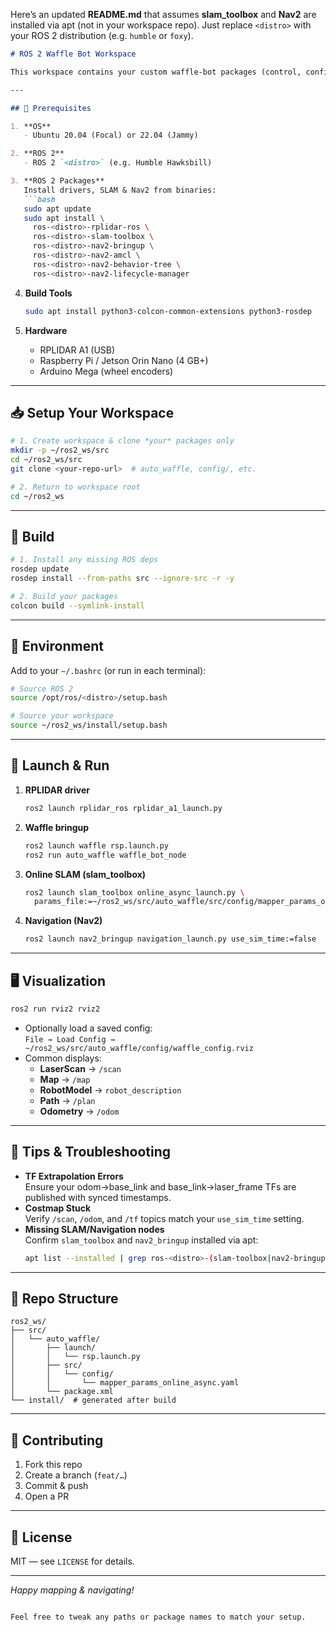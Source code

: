 Here’s an updated **README.md** that assumes **slam_toolbox** and **Nav2** are installed via apt (not in your workspace repo). Just replace `<distro>` with your ROS 2 distribution (e.g. `humble` or `foxy`).

```markdown
# ROS 2 Waffle Bot Workspace

This workspace contains your custom waffle-bot packages (control, config, launch, etc.) and hooks into RPLIDAR, SLAM (slam_toolbox) and Nav2 for full autonomous navigation.

---

## 🔧 Prerequisites

1. **OS**  
   - Ubuntu 20.04 (Focal) or 22.04 (Jammy)

2. **ROS 2**  
   - ROS 2 `<distro>` (e.g. Humble Hawksbill)

3. **ROS 2 Packages**  
   Install drivers, SLAM & Nav2 from binaries:
   ```bash
   sudo apt update
   sudo apt install \
     ros-<distro>-rplidar-ros \
     ros-<distro>-slam-toolbox \
     ros-<distro>-nav2-bringup \
     ros-<distro>-nav2-amcl \
     ros-<distro>-nav2-behavior-tree \
     ros-<distro>-nav2-lifecycle-manager
   ```

4. **Build Tools**  
   ```bash
   sudo apt install python3-colcon-common-extensions python3-rosdep
   ```

5. **Hardware**  
   - RPLIDAR A1 (USB)  
   - Raspberry Pi / Jetson Orin Nano (4 GB+)  
   - Arduino Mega (wheel encoders)

---

## 📥 Setup Your Workspace

```bash
# 1. Create workspace & clone *your* packages only
mkdir -p ~/ros2_ws/src
cd ~/ros2_ws/src
git clone <your-repo-url>  # auto_waffle, config/, etc.

# 2. Return to workspace root
cd ~/ros2_ws
```

---

## 🔨 Build

```bash
# 1. Install any missing ROS deps
rosdep update
rosdep install --from-paths src --ignore-src -r -y

# 2. Build your packages
colcon build --symlink-install
```

---

## 🚀 Environment

Add to your `~/.bashrc` (or run in each terminal):

```bash
# Source ROS 2
source /opt/ros/<distro>/setup.bash

# Source your workspace
source ~/ros2_ws/install/setup.bash
```

---

## 📡 Launch & Run

1. **RPLIDAR driver**  
   ```bash
   ros2 launch rplidar_ros rplidar_a1_launch.py
   ```

2. **Waffle bringup**  
   ```bash
   ros2 launch waffle rsp.launch.py
   ros2 run auto_waffle waffle_bot_node
   ```

3. **Online SLAM (slam_toolbox)**  
   ```bash
   ros2 launch slam_toolbox online_async_launch.py \
     params_file:=~/ros2_ws/src/auto_waffle/src/config/mapper_params_online_async.yaml
   ```

4. **Navigation (Nav2)**  
   ```bash
   ros2 launch nav2_bringup navigation_launch.py use_sim_time:=false
   ```

---

## 🖥 Visualization

```bash
ros2 run rviz2 rviz2
```

- Optionally load a saved config:  
  `File → Load Config → ~/ros2_ws/src/auto_waffle/config/waffle_config.rviz`
- Common displays:
  - **LaserScan** → `/scan`
  - **Map** → `/map`
  - **RobotModel** → `robot_description`
  - **Path** → `/plan`
  - **Odometry** → `/odom`

---

## 📝 Tips & Troubleshooting

- **TF Extrapolation Errors**  
  Ensure your odom→base_link and base_link→laser_frame TFs are published with synced timestamps.
- **Costmap Stuck**  
  Verify `/scan`, `/odom`, and `/tf` topics match your `use_sim_time` setting.
- **Missing SLAM/Navigation nodes**  
  Confirm `slam_toolbox` and `nav2_bringup` installed via apt:  
  ```bash
  apt list --installed | grep ros-<distro>-(slam-toolbox|nav2-bringup)
  ```

---

## 📂 Repo Structure

```
ros2_ws/
├── src/
│   └── auto_waffle/
│       ├── launch/
│       │   └── rsp.launch.py
│       ├── src/
│       │   └── config/                
│       │       └── mapper_params_online_async.yaml
│       └── package.xml
└── install/  # generated after build
```

---

## 🙌 Contributing

1. Fork this repo  
2. Create a branch (`feat/…`)  
3. Commit & push  
4. Open a PR

---

## 📄 License

MIT — see `LICENSE` for details.

---

*Happy mapping & navigating!*  
```

Feel free to tweak any paths or package names to match your setup.
